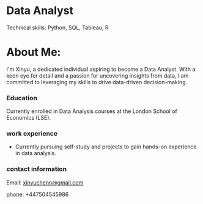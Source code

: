 # Data Analyst 
Technical skills: Python, SQL, Tableau, R
# About Me:
I'm Xinyu, a dedicated individual aspiring to become a Data Analyst. With a keen eye for detail and a passion for uncovering insights from data, I am committed to leveraging my skills to drive data-driven decision-making.

### Education 
Currently enrolled in Data Analysis courses at the London School of Economics (LSE).

### work experience
- Currently pursuing self-study and projects to gain hands-on experience in data analysis.

### contact information
Email: xinyuchenn@gmail.com

phone: +447504545986


